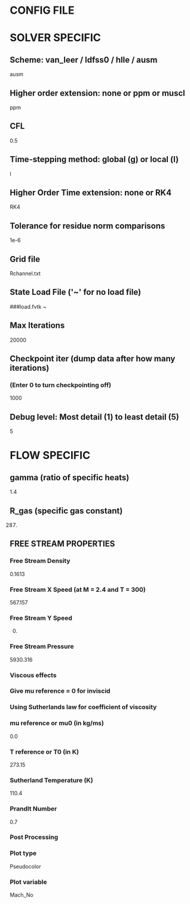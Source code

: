 CONFIG FILE
===========

# SOLVER SPECIFIC

## Scheme: van_leer / ldfss0 / hlle / ausm
ausm

## Higher order extension: none or ppm or muscl
ppm

## CFL
0.5

## Time-stepping method: global (g) or local (l)
l

## Higher Order Time extension: none or RK4
RK4

## Tolerance for residue norm comparisons
1e-6

## Grid file
Rchannel.txt

## State Load File ('~' for no load file)
###load.fvtk
~

## Max Iterations
20000

## Checkpoint iter (dump data after how many iterations)
### (Enter 0 to turn checkpointing off)
1000

## Debug level: Most detail (1) to least detail (5)
5

# FLOW SPECIFIC

## gamma (ratio of specific heats)
1.4

## R\_gas (specific gas constant)
287.

## FREE STREAM PROPERTIES

### Free Stream Density
0.1613

### Free Stream X Speed (at M = 2.4 and T = 300)
567.157

### Free Stream Y Speed
0.

### Free Stream Pressure
5930.316

### Viscous effects
### Give mu reference = 0 for inviscid
### Using Sutherlands law for coefficient of viscosity
### mu reference or mu0 (in kg/ms)
0.0

### T reference or T0 (in K)
273.15

### Sutherland Temperature (K)
110.4

### Prandlt Number
0.7

### Post Processing

### Plot type
Pseudocolor

### Plot variable
Mach_No
